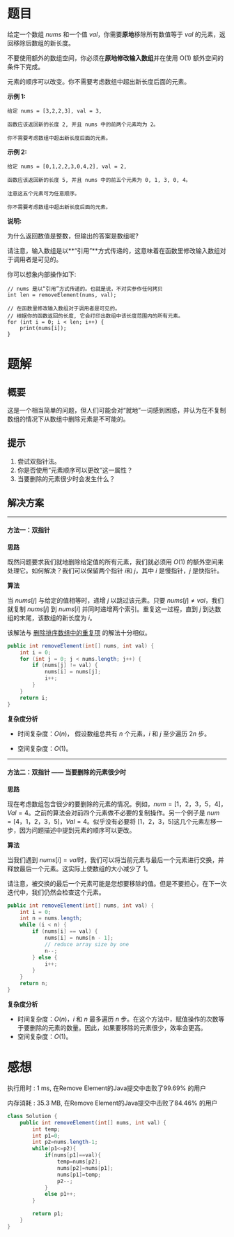 # 题目

给定一个数组 *nums* 和一个值 *val*，你需要**原地**移除所有数值等于 *val* 的元素，返回移除后数组的新长度。

不要使用额外的数组空间，你必须在**原地修改输入数组**并在使用 O(1) 额外空间的条件下完成。

元素的顺序可以改变。你不需要考虑数组中超出新长度后面的元素。

**示例 1:**

```
给定 nums = [3,2,2,3], val = 3,

函数应该返回新的长度 2, 并且 nums 中的前两个元素均为 2。

你不需要考虑数组中超出新长度后面的元素。
```

**示例 2:**

```
给定 nums = [0,1,2,2,3,0,4,2], val = 2,

函数应该返回新的长度 5, 并且 nums 中的前五个元素为 0, 1, 3, 0, 4。

注意这五个元素可为任意顺序。

你不需要考虑数组中超出新长度后面的元素。
```

**说明:**

为什么返回数值是整数，但输出的答案是数组呢?

请注意，输入数组是以**“引用”**方式传递的，这意味着在函数里修改输入数组对于调用者是可见的。

你可以想象内部操作如下:

```
// nums 是以“引用”方式传递的。也就是说，不对实参作任何拷贝
int len = removeElement(nums, val);

// 在函数里修改输入数组对于调用者是可见的。
// 根据你的函数返回的长度, 它会打印出数组中该长度范围内的所有元素。
for (int i = 0; i < len; i++) {
    print(nums[i]);
}
```

# 题解

## 概要

这是一个相当简单的问题，但人们可能会对“就地”一词感到困惑，并认为在不复制数组的情况下从数组中删除元素是不可能的。

## 提示

1. 尝试双指针法。
2. 你是否使用“元素顺序可以更改”这一属性？
3. 当要删除的元素很少时会发生什么？

## 解决方案

------

#### 方法一：双指针

**思路**

既然问题要求我们就地删除给定值的所有元素，我们就必须用 $O(1)$ 的额外空间来处理它。如何解决？我们可以保留两个指针 $i$和 $j$，其中 $i$ 是慢指针，$j$ 是快指针。

**算法**

当 $nums[j]$ 与给定的值相等时，递增 $j$ 以跳过该元素。只要 $nums[j] \neq val$，我们就复制 $nums[j]$ 到 $nums[i]$ 并同时递增两个索引。重复这一过程，直到 $j$ 到达数组的末尾，该数组的新长度为 $i$。

该解法与 [删除排序数组中的重复项](https://leetcode-cn.com/articles/remove-duplicates-from-sorted-array/) 的解法十分相似。

```java
public int removeElement(int[] nums, int val) {
    int i = 0;
    for (int j = 0; j < nums.length; j++) {
        if (nums[j] != val) {
            nums[i] = nums[j];
            i++;
        }
    }
    return i;
}
```



**复杂度分析**

- 时间复杂度：$O(n)$， 假设数组总共有 $n$ 个元素，$i$ 和 $j$ 至少遍历 $2n$ 步。

- 空间复杂度：$O(1)$。 

  

------

#### 方法二：双指针 —— 当要删除的元素很少时

**思路**

现在考虑数组包含很少的要删除的元素的情况。例如，$num=[1，2，3，5，4]，Val=4$。之前的算法会对前四个元素做不必要的复制操作。另一个例子是 $num=[4，1，2，3，5]，Val=4$。似乎没有必要将 $[1，2，3，5]$这几个元素左移一步，因为问题描述中提到元素的顺序可以更改。

**算法**

当我们遇到 $nums[i] = val$时，我们可以将当前元素与最后一个元素进行交换，并释放最后一个元素。这实际上使数组的大小减少了 1。

请注意，被交换的最后一个元素可能是您想要移除的值。但是不要担心，在下一次迭代中，我们仍然会检查这个元素。

```java
public int removeElement(int[] nums, int val) {
    int i = 0;
    int n = nums.length;
    while (i < n) {
        if (nums[i] == val) {
            nums[i] = nums[n - 1];
            // reduce array size by one
            n--;
        } else {
            i++;
        }
    }
    return n;
}
```



**复杂度分析**

- 时间复杂度：$O(n)$，$i$ 和 $n$ 最多遍历 $n$ 步。在这个方法中，赋值操作的次数等于要删除的元素的数量。因此，如果要移除的元素很少，效率会更高。
- 空间复杂度：$O(1)$。

# 感想

执行用时 : 1 ms, 在Remove Element的Java提交中击败了99.69% 的用户

内存消耗 : 35.3 MB, 在Remove Element的Java提交中击败了84.46% 的用户

```java
class Solution {
    public int removeElement(int[] nums, int val) {
        int temp;
        int p1=0;
        int p2=nums.length-1;
        while(p1<=p2){
        	if(nums[p1]==val){
        		temp=nums[p2];
        		nums[p2]=nums[p1];
        		nums[p1]=temp;
        		p2--;
        	}
        	else p1++;
        }
        
        return p1;
    }
}
```

